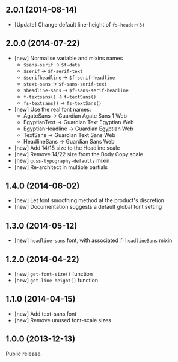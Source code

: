 ## 2.0.1 (2014-08-14)

- [Update] Change default line-height of `fs-header(3)`

## 2.0.0 (2014-07-22)

- [new] Normalise variable and mixins names
    - `$sans-serif` → `$f-data`
    - `$serif` → `$f-serif-text`
    - `$serifheadline` → `$f-serif-headline`
    - `$text-sans` → `$f-sans-serif-text`
    - `$headline-sans` → `$f-sans-serif-headline`
    - `f-textsans()` → `f-textSans()`
    - `fs-textsans()` → `fs-textSans()`
- [new] Use the real font names:
    - AgateSans → Guardian Agate Sans 1 Web
    - EgyptianText → Guardian Text Egyptian Web
    - EgyptianHeadline → Guardian Egyptian Web
    - TextSans → Guardian Text Sans Web
    - HeadlineSans → Guardian Sans Web
- [new] Add 14/18 size to the Headline scale
- [new] Remove 14/22 size from the Body Copy scale
- [new] `guss-typography-defaults` mixin
- [new] Re-architect in multiple partials

## 1.4.0 (2014-06-02)

- [new] Let font smoothing method at the product's discretion
- [new] Documentation suggests a default global font setting

## 1.3.0 (2014-05-12)

- [new] `headline-sans` font, with associated `f-headlineSans` mixin

## 1.2.0 (2014-04-22)

- [new] `get-font-size()` function
- [new] `get-line-height()` function

## 1.1.0 (2014-04-15)

- [new] Add text-sans font
- [new] Remove unused font-scale sizes

## 1.0.0 (2013-12-13)

Public release.
